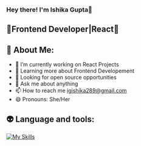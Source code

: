 ### Hey there! I'm Ishika Gupta👋

## 🎃Frontend Developer|React🎃

## 👾 About Me:

- 🔭 I’m currently working on React Projects
- 🌱 Learning more about Frontend Developement
- 👯 Looking for open source opportunities
- 💬 Ask me about anything
- 📫 How to reach me igishika289@gmail.com
- 😄 Pronouns: She/Her

## 👽 Language and tools:
[![My Skills](https://skillicons.dev/icons?i=html,css,js,react,redux,c,cpp)](https://skillicons.dev)
